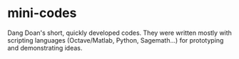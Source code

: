 # mini-codes
Dang Doan's short, quickly developed codes. They were written mostly with scripting languages (Octave/Matlab, Python, Sagemath...) for prototyping and demonstrating ideas.
